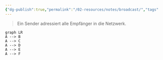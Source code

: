 ```yaml
---
{"dg-publish":true,"permalink":"/02-resources/notes/broadcast/","tags":["netzwerk"],"noteIcon":"","updated":"2025-08-26T16:35:02.000+02:00"}
---
```


> Ein Sender adressiert alle Empfänger in die Netzwerk.
```mermaid
graph LR
A --> B
A --> C
A --> D
A --> E
A --> F
```
